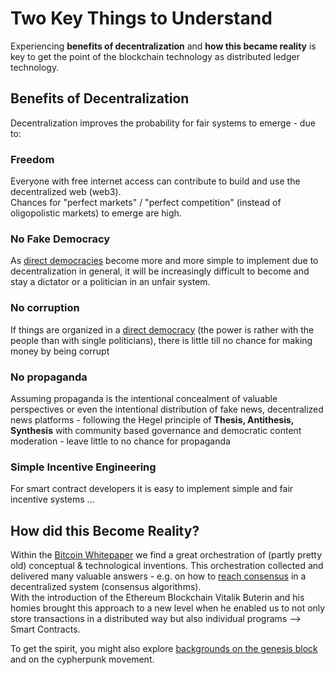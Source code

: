 # Two Key Things to Understand
Experiencing **benefits of decentralization** and **how this became reality** is key to get the point of the blockchain technology as distributed ledger technology.  

## Benefits of Decentralization
Decentralization improves the probability for fair systems to emerge - due to:    

### Freedom  
Everyone with free internet access can contribute to build and use the decentralized web (web3).  
Chances for "perfect markets" / "perfect competition"   (instead of oligopolistic markets) to emerge are high.  

### No Fake Democracy
As [direct democracies](https://democracy.earth/) become more and more simple to implement due to decentralization in general, it will be increasingly difficult to become and stay a dictator or a politician in an unfair system.  

### No corruption      
If things are organized in a [direct democracy](https://democracy.earth/) (the power is rather with the people than with single politicians), there is little till no chance for making money by being corrupt  

### No propaganda    
Assuming propaganda is the intentional concealment of valuable perspectives or even the intentional distribution of fake news, decentralized news platforms - following the Hegel principle of **Thesis, Antithesis, Synthesis** with community based governance and democratic content moderation - leave little to no chance for propaganda 

### Simple Incentive Engineering  
For smart contract developers it is easy to implement simple and fair incentive systems ...  


## How did this Become Reality?
Within the [Bitcoin Whitepaper](https://github.com/michael-spengler/distributed-ledger-technology-hands-on-lecture/blob/main/blockchain-and-defi-basics/bitcoin%20whitepaper.pdf) we find a great orchestration of (partly pretty old) conceptual & technological inventions. This orchestration collected and delivered many valuable answers - e.g. on how to [reach consensus](https://www.youtube.com/watch?v=bBC-nXj3Ng4) in a decentralized system (consensus algorithms).    
With the introduction of the Ethereum Blockchain Vitalik Buterin and his homies brought this approach to a new level when he enabled us to not only store transactions in a distributed way but also individual programs --> Smart Contracts.    

To get the spirit, you might also explore [backgrounds on the genesis block](https://github.com/michael-spengler/distributed-ledger-technology-hands-on-lecture/blob/main/fun-facts/bitcoin-related-fun-facts.md) and on the cypherpunk movement. 

